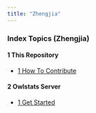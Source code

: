 ```yaml
---
title: "Zhengjia"
---
```


<!-- Start your brief intro here -->

### Index Topics (Zhengjia)

<!-- 
This file can be automatically managed unless you don't want it. 
Please do not edit anything between line "begin-of-index" and "end-of-index"
-->
<!-- begin-of-index -->
#### 1 This Repository
* [1 How To Contribute](zw23-1_this_repository-1_how_to_contribute.html)

#### 2 Owlstats Server
* [1 Get Started](zw23-2_owlstats_server-1_get_started.html)

<!-- end-of-index -->

<!-- Start your other stuff here -->
